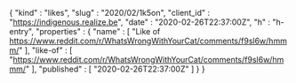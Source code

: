 {
  "kind" : "likes",
  "slug" : "2020/02/1k5on",
  "client_id" : "https://indigenous.realize.be",
  "date" : "2020-02-26T22:37:00Z",
  "h" : "h-entry",
  "properties" : {
    "name" : [ "Like of https://www.reddit.com/r/WhatsWrongWithYourCat/comments/f9sl6w/hmmm/" ],
    "like-of" : [ "https://www.reddit.com/r/WhatsWrongWithYourCat/comments/f9sl6w/hmmm/" ],
    "published" : [ "2020-02-26T22:37:00Z" ]
  }
}
